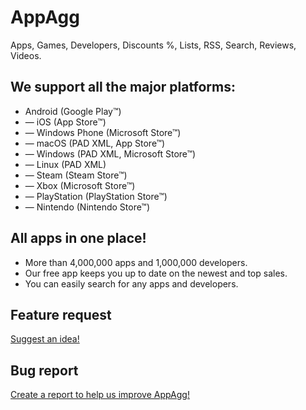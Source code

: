 # AppAgg
Apps, Games, Developers, Discounts %, Lists, RSS, Search, Reviews, Videos. 

## We support all the major platforms:
* Android (Google Play™)
* — iOS (App Store™)
* — Windows Phone (Microsoft Store™)
* — macOS (PAD XML, App Store™)
* — Windows (PAD XML, Microsoft Store™)
* — Linux (PAD XML)
* — Steam (Steam Store™)
* — Xbox (Microsoft Store™)
* — PlayStation (PlayStation Store™)
* — Nintendo (Nintendo Store™)

## All apps in one place!
* More than 4,000,000 apps and 1,000,000 developers.
* Our free app keeps you up to date on the newest and top sales.
* You can easily search for any apps and developers.

## Feature request
<a href="https://github.com/appsagg/AppAgg/issues/new?template=feature_request.md">Suggest an idea!</a>

## Bug report
<a href="https://github.com/appsagg/AppAgg/issues/new?template=bug_report.md">Create a report to help us improve AppAgg!</a>
